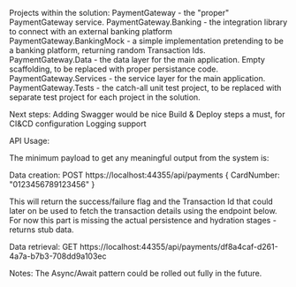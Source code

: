﻿Projects within the solution:
PaymentGateway - the "proper" PaymentGateway service.
PaymentGateway.Banking - the integration library to connect with an external banking platform
PaymentGateway.BankingMock - a simple implementation pretending to be a banking platform, returning random Transaction Ids.
PaymentGateway.Data - the data layer for the main application. Empty scaffolding, to be replaced with proper persistance code.
PaymentGateway.Services - the service layer for the main application.
PaymentGateway.Tests - the catch-all unit test project, to be replaced with separate test project for each project in the solution.

Next steps:
Adding Swagger would be nice
Build & Deploy steps a must, for CI&CD configuration
Logging support

API Usage:

The minimum payload to get any meaningful output from the system is:

Data creation:
POST https://localhost:44355/api/payments 
{
	CardNumber: "0123456789123456"
}

This will return the success/failure flag and the Transaction Id that could later on be used to fetch the transaction details using the endpoint below.
For now this part is missing the actual persistence and hydration stages - returns stub data.

Data retrieval:
GET https://localhost:44355/api/payments/df8a4caf-d261-4a7a-b7b3-708dd9a103ec

Notes: The Async/Await pattern could be rolled out fully in the future.